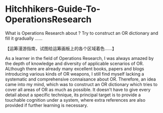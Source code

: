# Hitchhikers-Guide-To-OperationsResearch
What is Operations Research about ? Try to construct an OR dictionary and fill it gradually ...... 

【运筹漫游指南，试图给运筹画板上的各个区域着色……】

As a learner in the field of Operations Research, I was always amazed by the depth of knowledge and diversity of applicable scenarios of OR. ALthough there are already many excellent books, papers and blogs introducing various kinds of OR weapons, I still find myself lacking a systematic and comprehensive connaisance about OR. Therefore, an idea came into my mind, which was 
to construct an OR dictionary which tries to cover all areas of OR as much as possible. It doesn't have to give every detail about a specific technique, its principal target is to provide a touchable cognition under a system, where extra references are also provided if further learning is necessary.
